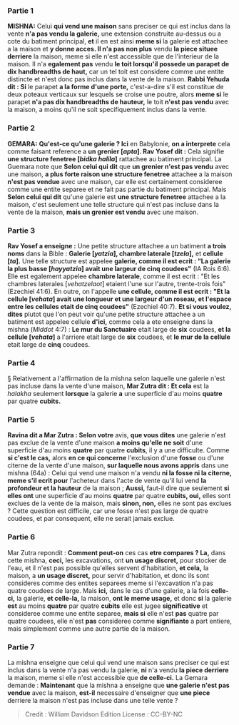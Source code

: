 
### Partie 1
<strong>MISHNA:</strong> Celui <b>qui vend une maison</b> sans preciser ce qui est inclus dans la vente <b>n'a pas vendu la galerie,</b> une extension construite au-dessus ou a cote du batiment principal, <b>et</b> il en est ainsi <b>meme si</b> la galerie est attachee a la maison et <b>y donne acces. Il n'a pas non plus</b> vendu <b>la piece situee derriere</b> la maison, meme si elle n'est accessible que de l'interieur de la maison. Il n'a <b>egalement pas</b> vendu <b>le toit lorsqu'il possede un parapet de dix handbreadths de haut,</b> car un tel toit est considere comme une entite distincte et n'est donc pas inclus dans la vente de la maison. <b>Rabbi Yehuda dit : Si</b> le parapet <b>a la forme d'une porte,</b> c'est-a-dire s'il est constitue de deux poteaux verticaux sur lesquels se croise une poutre, alors <b>meme si</b> le parapet <b>n'a pas dix handbreadths de hauteur,</b> le toit <b>n'est pas vendu</b> avec la maison, a moins qu'il ne soit specifiquement inclus dans la vente.

### Partie 2
<strong>GEMARA:</strong> <b>Qu'est-ce qu'une galerie ? Ici</b> en Babylonie, <b>on a interprete</b> cela comme faisant reference a <b>un grenier [<i>apta</i>]. Rav Yosef dit :</b> Cela signifie <b>une structure fenetree [<i>bidka halila</i>]</b> rattachee au batiment principal. La Guemara note que <b>Selon celui qui dit</b> que <b>un grenier n'est pas vendu</b> avec une maison, <b>a plus forte raison une structure fenetree</b> attachee a la maison <b>n'est pas vendue</b> avec une maison, car elle est certainement consideree comme une entite separee et ne fait pas partie du batiment principal. Mais <b>Selon celui qui dit</b> qu'une galerie est <b>une structure fenetree</b> attachee a la maison, c'est seulement une telle structure qui n'est pas incluse dans la vente de la maison, <b>mais un grenier est vendu</b> avec une maison.

### Partie 3
<b>Rav Yosef a enseigne :</b> Une petite structure attachee a un batiment <b>a trois noms</b> dans la Bible : <b>Galerie [<i>yatzia</i>], chambre laterale [<i>tzela</i>],</b> et <b>cellule [<i>ta</i>].</b> Une telle structure est appelee <b>galerie, comme il est ecrit : "La galerie la plus basse [<i>hayyatzia</i>] avait une largeur de cinq coudees"</b> (IA Rois 6:6). Elle est egalement appelee <b>chambre laterale</b>, comme il est ecrit : "Et les chambres laterales [<i>vehatzelaot</i>] etaient l'une sur l'autre, trente-trois fois"</b> (Ezechiel 41:6). En outre, on l'appelle <b>une cellule, comme il est ecrit : "Et la cellule [<i>vehata</i>] avait une longueur et une largeur d'un roseau, et l'espace entre les cellules etait de cinq coudees"</b> (Ezechiel 40:7). <b>Et si vous voulez, dites</b> plutot que l'on peut voir qu'une petite structure attachee a un batiment est appelee cellule <b>d'ici,</b> comme cela a ete enseigne dans la mishna (<i>Middot</i> 4:7) : <b>Le mur du Sanctuaire</b> etait large de <b>six</b> coudees, <b>et la cellule [<i>vehata</i>]</b> a l'arriere etait large de <b>six</b> coudees, et <b>le mur de la cellule</b> etait large de <b>cinq</b> coudees.

### Partie 4
§ Relativement a l'affirmation de la mishna selon laquelle une galerie n'est pas incluse dans la vente d'une maison, <b>Mar Zutra dit : Et cela</b> est la <i>halakha</i> seulement <b>lorsque</b> la galerie <b>a</b> une superficie d'au moins <b>quatre</b> par quatre <b>cubits.</b>

### Partie 5
<b>Ravina dit a Mar Zutra : Selon votre</b> avis, <b>que vous dites</b> une galerie n'est pas exclue de la vente d'une maison <b>a moins qu'elle ne soit</b> d'une superficie d'au moins <b>quatre</b> par quatre <b>cubits</b>, il y a une difficulte. Comme <b>si c'est le cas,</b> alors <b>en ce qui concerne</b> l'exclusion d'une <b>fosse</b> ou d'une citerne de la vente d'une maison, <b>sur laquelle nous avons appris</b> dans une mishna (64a) : Celui qui vend une maison n'a vendu <b>ni la fosse ni la citerne, meme s'il ecrit pour</b> l'acheteur dans l'acte de vente qu'il lui vend <b>la profondeur et la hauteur</b> de la maison ; <b>Aussi,</b> faut-il dire que seulement <b>si elles ont</b> une superficie d'au moins <b>quatre</b> par quatre <b>cubits, oui,</b> elles sont exclues de la vente de la maison, mais <b>sinon, non,</b> elles ne sont pas exclues ? Cette question est difficile, car une fosse n'est pas large de quatre coudees, et par consequent, elle ne serait jamais exclue.

### Partie 6
Mar Zutra repondit : <b>Comment peut-on</b> ces cas <b>etre compares ? La,</b> dans cette mishna, <b>ceci,</b> les excavations, ont <b>un usage discret,</b> pour stocker de l'eau, et il n'est pas possible qu'elles servent d'habitation, <b>et cela,</b> la maison, a <b>un usage discret,</b> pour servir d'habitation, et donc ils sont consideres comme des entites separees meme si l'excavation n'a pas quatre coudees de large. Mais <b>ici,</b> dans le cas d'une galerie, a la fois <b>celle-ci,</b> la galerie, <b>et celle-la,</b> la maison, <b>ont le meme usage,</b> et donc <b>si</b> la galerie <b>est</b> au moins <b>quatre</b> par quatre <b>cubits</b> elle est jugee <b>significative</b> et consideree comme une entite separee, <b>mais si</b> elle n'est <b>pas</b> quatre par quatre coudees, elle n'est <b>pas</b> consideree comme <b>signifiante</b> a part entiere, mais simplement comme une autre partie de la maison.

### Partie 7
La mishna enseigne que celui qui vend une maison sans preciser ce qui est inclus dans la vente n'a pas vendu la galerie, <b>ni</b> n'a vendu <b>la piece derriere</b> la maison, meme si elle n'est accessible que <b>de celle-ci.</b> La Gemara demande : <b>Maintenant</b> que la mishna a enseigne que <b>une galerie n'est pas vendue</b> avec la maison, <b>est-il</b> necessaire</b> d'enseigner que <b>une piece</b> derriere la maison n'est pas incluse dans une telle vente ?

>Credit : William Davidson Edition
>License : CC-BY-NC